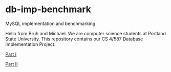 # db-imp-benchmark

MySQL implementation and benchmarking

Hello from Bruh and Michael. We are computer science students at Portland State University. This repository contains our CS 4/587 Database Implementation Project.

[Part I](PART1.md)

[Part II](PART2.md)